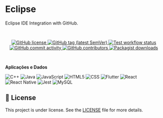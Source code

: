 # Eclipse
Eclipse IDE Integration with GitHub.

<br/>
<p align="center">
    <a href="LICENSE" target="_blank">
        <img src="https://img.shields.io/github/license/sulu/sulu.svg" alt="GitHub license">
    </a>
    <a href="https://github.com/sulu/sulu/releases" target="_blank">
        <img src="https://img.shields.io/github/tag/sulu/sulu.svg" alt="GitHub tag (latest SemVer)">
    </a>
    <a href="https://github.com/sulu/sulu/actions" target="_blank">
        <img src="https://img.shields.io/github/workflow/status/sulu/sulu/Test%20application.svg?label=test-workflow" alt="Test workflow status">
    </a>
    <a href="https://github.com/sulu/sulu/commits/2.x" target="_blank">
        <img src="https://img.shields.io/github/commit-activity/y/sulu/sulu.svg" alt="GitHub commit activity">
    </a>
    <a href="https://github.com/sulu/sulu/graphs/contributors" target="_blank">
        <img src="https://img.shields.io/github/contributors-anon/sulu/sulu.svg" alt="GitHub contributors">
    </a>
    <a href="https://packagist.org/packages/sulu/sulu" target="_blank">
        <img src="https://img.shields.io/packagist/dt/sulu/sulu.svg" alt="Packagist downloads">
    </a>
</p>
<br/>

**Aplicações e Dados**

  ![C++](https://img.shields.io/badge/-C++-333333?style=flat&logo=C%2B%2B&logoColor=00599C)
  ![Java](https://img.shields.io/badge/-Java-333333?style=flat&logo=Java&logoColor=007396)
  ![JavaScript](https://img.shields.io/badge/-JavaScript-333333?style=flat&logo=javascript)
  ![HTML5](https://img.shields.io/badge/-HTML5-333333?style=flat&logo=HTML5)
  ![CSS](https://img.shields.io/badge/-CSS-333333?style=flat&logo=CSS3&logoColor=1572B6)
  ![Flutter](https://img.shields.io/badge/-Flutter-333333?style=flat&logo=Flutter)
  ![React](https://img.shields.io/badge/-React-333333?style=flat&logo=react)
  ![React Native](https://img.shields.io/badge/-React%20Native-333333?style=flat&logo=react)
  ![Jest](https://img.shields.io/badge/-Jest-333333?style=flat&logo=jest)
  ![MySQL](https://img.shields.io/badge/-MySQL-333333?style=flat&logo=mysql)


## 📝 License

This project is under license. See the [LICENSE](LICENSE.md) file for more details.
